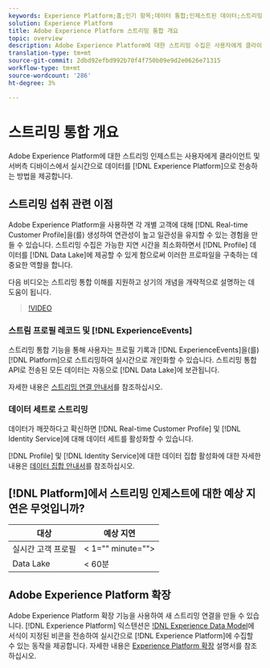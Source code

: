 ```yaml
---
keywords: Experience Platform;홈;인기 항목;데이터 통합;인제스트된 데이터;스트리밍;개요;스트리밍 통합;지연;스트리밍 지연;;home;popular topics;ensouristed data;streaming;overview;streaming ingestion;laytency;streaming latency
solution: Experience Platform
title: Adobe Experience Platform 스트리밍 통합 개요
topic: overview
description: Adobe Experience Platform에 대한 스트리밍 수집은 사용자에게 클라이언트 및 서버측 디바이스에서 실시간으로 Experience Platform으로 데이터를 보내는 방법을 제공합니다.
translation-type: tm+mt
source-git-commit: 2dbd92efbd992b70f4f750b09e9d2e0626e71315
workflow-type: tm+mt
source-wordcount: '286'
ht-degree: 3%

---
```



# 스트리밍 통합 개요

Adobe Experience Platform에 대한 스트리밍 인제스트는 사용자에게 클라이언트 및 서버측 디바이스에서 실시간으로 데이터를 [!DNL Experience Platform]으로 전송하는 방법을 제공합니다.

## 스트리밍 섭취 관련 이점

Adobe Experience Platform을 사용하면 각 개별 고객에 대해 [!DNL Real-time Customer Profile]을(를) 생성하여 연관성이 높고 일관성을 유지할 수 있는 경험을 만들 수 있습니다. 스트리밍 수집은 가능한 지연 시간을 최소화하면서 [!DNL Profile] 데이터를 [!DNL Data Lake]에 제공할 수 있게 함으로써 이러한 프로파일을 구축하는 데 중요한 역할을 합니다.

다음 비디오는 스트리밍 통합 이해를 지원하고 상기의 개념을 개략적으로 설명하는 데 도움이 됩니다.

>[!VIDEO](https://video.tv.adobe.com/v/28425?quality=12&learn=on)

### 스트림 프로필 레코드 및 [!DNL ExperienceEvents]

스트리밍 통합 기능을 통해 사용자는 프로필 기록과 [!DNL ExperienceEvents]을(를) [!DNL Platform]으로 스트리밍하여 실시간으로 개인화할 수 있습니다. 스트리밍 통합 API로 전송된 모든 데이터는 자동으로 [!DNL Data Lake]에 보관됩니다.

자세한 내용은 [스트리밍 연결 안내서](../tutorials/create-streaming-connection.md)를 참조하십시오.

### 데이터 세트로 스트리밍

데이터가 깨끗하다고 확신하면 [!DNL Real-time Customer Profile] 및 [!DNL Identity Service]에 대해 데이터 세트를 활성화할 수 있습니다.

[!DNL Profile] 및 [!DNL Identity Service]에 대한 데이터 집합 활성화에 대한 자세한 내용은 [데이터 집합 안내서](../../profile/tutorials/dataset-configuration.md)를 참조하십시오.

## [!DNL Platform]에서 스트리밍 인제스트에 대한 예상 지연은 무엇입니까?

| 대상 | 예상 지연 |
| --------- | ---------------- |
| 실시간 고객 프로필 | &lt; 1=&quot;&quot; minute=&quot;&quot;> |
| Data Lake | &lt; 60분 |

## Adobe Experience Platform 확장

Adobe Experience Platform 확장 기능을 사용하여 새 스트리밍 연결을 만들 수 있습니다. [!DNL Experience Platform] 익스텐션은 [!DNL Experience Data Model](XDM)에 서식이 지정된 비콘을 전송하여 실시간으로 [!DNL Experience Platform]에 수집할 수 있는 동작을 제공합니다. 자세한 내용은 [Experience Platform 확장](https://experienceleague.adobe.com/docs/launch/using/extensions-ref/adobe-extension/adobe-experience-platform-extension.html) 설명서를 참조하십시오.